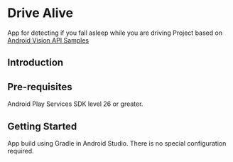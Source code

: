 Drive Alive
============

App for detecting if you fall asleep while you are driving
Project based on [Android Vision API Samples](https://github.com/googlesamples/android-vision)

Introduction
------------

Pre-requisites
--------------
 Android Play Services SDK level 26 or greater.

Getting Started
---------------
App build using Gradle in Android Studio.  There is no special
configuration required.